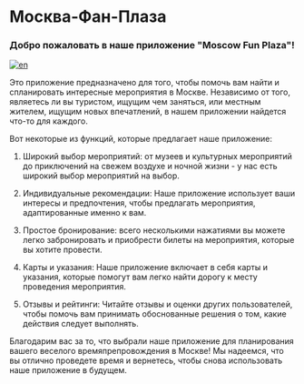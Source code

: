 # Москва-Фан-Плаза
### Добро пожаловать в наше приложение "Moscow Fun Plaza"!

[![en](https://img.shields.io/badge/lang-en-red.svg)](https://github.com/DimDimich-creator/Moscow-Fun-Plaza)

Это приложение предназначено для того, чтобы помочь вам найти и спланировать интересные мероприятия в Москве. Независимо от того, являетесь ли вы туристом, ищущим чем заняться, или местным жителем, ищущим новых впечатлений, в нашем приложении найдется что-то для каждого.

Вот некоторые из функций, которые предлагает наше приложение:

1. Широкий выбор мероприятий: от музеев и культурных мероприятий до приключений на свежем воздухе и ночной жизни - у нас есть широкий выбор мероприятий на выбор.

2. Индивидуальные рекомендации: Наше приложение использует ваши интересы и предпочтения, чтобы предлагать мероприятия, адаптированные именно к вам.

3. Простое бронирование: всего несколькими нажатиями вы можете легко забронировать и приобрести билеты на мероприятия, которые вы хотите провести.

4. Карты и указания: Наше приложение включает в себя карты и указания, которые помогут вам легко найти дорогу к месту проведения мероприятия.

5. Отзывы и рейтинги: Читайте отзывы и оценки других пользователей, чтобы помочь вам принимать обоснованные решения о том, какие действия следует выполнять.

Благодарим вас за то, что выбрали наше приложение для планирования вашего веселого времяпрепровождения в Москве! Мы надеемся, что вы отлично проведете время и вернетесь, чтобы снова использовать наше приложение в будущем.
